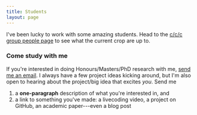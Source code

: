 ```yaml
---
title: Students
layout: page
---
```


I've been lucky to work with some amazing students. Head to the [c/c/c group
people page](https://cs.anu.edu.au/code-creativity-culture/people/) to see what
the current crop are up to.

### Come study with me

If you're interested in doing Honours/Masters/PhD research with me, [send me an
email](mailto:ben.swift@anu.edu.au). I always have a few project ideas kicking
around, but I'm also open to hearing about the project/big idea that excites
*you*. Send me

1. a **one-paragraph** description of what you're interested in, and
2. a link to something you've made: a livecoding video, a project on GitHub, an
   academic paper---even a blog post
